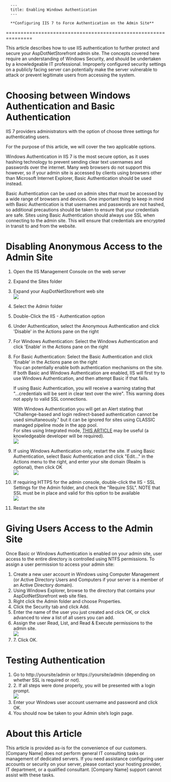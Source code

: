 
      ---
      title: Enabling Windows Authentication
      ---

      **Configuring IIS 7 to Force Authentication on the Admin Site**
===============================================================

This article describes how to use IIS authentication to further protect and secure your AspDotNetStorefront admin site. The concepts covered here require an understanding of Windows Security, and should be undertaken by a knowledgeable IT professional. Improperly configured security settings on a publicly facing server can potentially make the server vulnerable to attack or prevent legitimate users from accessing the system.

**Choosing between Windows Authentication and Basic Authentication**
====================================================================

IIS 7 providers administrators with the option of choose three settings for authenticating users.   
  
For the purpose of this article, we will cover the two applicable options.   
  
Windows Authentication in IIS 7 is the most secure option, as it uses hashing technology to prevent sending clear text usernames and passwords over the internet. Many web browsers do not support this however, so if your admin site is accessed by clients using browsers other than Microsoft Internet Explorer, Basic Authentication should be used instead.   
  
Basic Authentication can be used on admin sites that must be accessed by a wide range of browsers and devices. One important thing to keep in mind with Basic Authentication is that usernames and passwords are not hashed, so additional precautions should be taken to ensure that your credentials are safe. Sites using Basic Authentication should always use SSL when connecting to the admin site. This will ensure that credentials are encrypted in transit to and from the website.

**Disabling Anonymous Access to the Admin Site**
================================================

1.  Open the IIS Management Console on the web server
2.  Expand the Sites folder
3.  Expand your AspDotNetStorefront web site  
    ![](http://manual.aspdotnetstorefront.com/images/product/msx/IIS7_windows_auth_1.png)
4.  Select the Admin folder
5.  Double-Click the IIS - Authentication option
6.  Under Authentication, select the Anonymous Authentication and click 'Disable' in the Actions pane on the right
7.  For Windows Authentication: Select the Windows Authentication and click 'Enable' in the Actions pane on the right
8.  For Basic Authentication: Select the Basic Authentication and click 'Enable' in the Actions pane on the right  
    You can potentially enable both authentication mechanisms on the site. If both Basic and Windows Authentication are enabled, IIS will first try to use Windows Authentication, and then attempt Basic if that fails.   
      
    If using Basic Authentication, you will receive a warning stating that "...credentials will be sent in clear text over the wire". This warning does not apply to valid SSL connections.  
      
    With Windows Authentication you will get an Alert stating that "Challenge-based and login redirect-based authentication cannot be used simultaneously." but it can be ignored for sites using CLASSIC managed pipeline mode in the app pool.  
    For sites using Integrated mode, [THIS ARTICLE](http://mvolo.com/iis-70-twolevel-authentication-with-forms-authentication-and-windows-authentication/) may be useful (a knowledgeable developer will be required).  
    ![](http://manual.aspdotnetstorefront.com/images/product/msx/IIS7_windows_auth_2.png)
9.  If using Windows Authentication only, restart the site. If using Basic Authentication, select Basic Authentication and click "Edit..." in the Actions menu to the right, and enter your site domain (Realm is optional), then click OK  
    ![](http://manual.aspdotnetstorefront.com/images/product/msx/IIS7_basic_auth_domain.png)
10.  If requiring HTTPS for the admin console, double-click the IIS - SSL Settings for the Admin folder, and check the "Require SSL". NOTE that SSL must be in place and valid for this option to be available  
    ![](http://manual.aspdotnetstorefront.com/images/product/msx/IIS7_ssl_require.png)
11.  Restart the site

**Giving Users Access to the Admin Site**
=========================================

Once Basic or Windows Authentication is enabled on your admin site, user access to the entire directory is controlled using NTFS permissions. To assign a user permission to access your admin site:   
  

1.  Create a new user account in Windows using Computer Management (or Active Directory Users and Computers if your server is a member of an Active Directory domain).
2.  Using Windows Explorer, browse to the directory that contains your AspDotNetStorefront web site files.
3.  Right click the Admin folder and choose Properties.
4.  Click the Security tab and click Add.
5.  Enter the name of the user you just created and click OK, or click advanced to view a list of all users you can add.
6.  Assign the user Read, List, and Read & Execute permissions to the admin site.  
    ![](http://manual.aspdotnetstorefront.com/images/product/ml8/enabling_windows_authentication.jpg)
7.  7\. Click OK.

**Testing Authentication**
==========================

1.  Go to http://yoursite/admin or https://yoursite/admin (depending on whether SSL is required or not).
2.  2\. If all steps were done properly, you will be presented with a login prompt.  
    ![](http://manual.aspdotnetstorefront.com/images/product/msx/iis7_login.png)
3.  Enter your Windows user account username and password and click OK.
4.  You should now be taken to your Admin site’s login page.

**About this Article**
======================

This article is provided as-is for the convenience of our customers. \[Company Name\] does not perform general IT consulting tasks or management of dedicated servers. If you need assistance configuring user accounts or security on your server, please contact your hosting provider, IT department, or a qualified consultant. \[Company Name\] support cannot assist with these tasks.
      